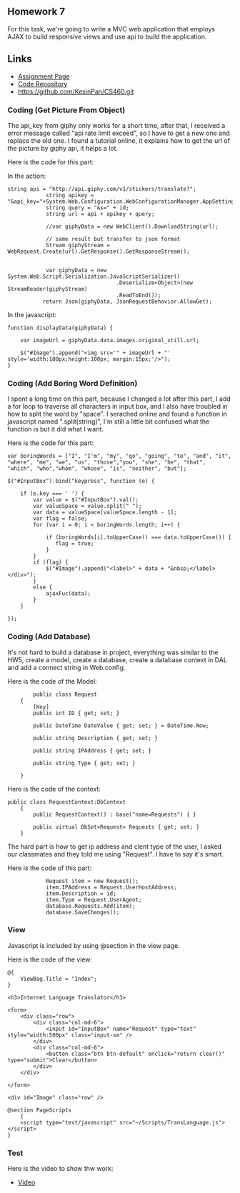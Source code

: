 ## Homework 7

For this task, we're going to write a MVC web application that employs AJAX to build responsive views and use api to build the application.

## Links

* [Assignment Page](http://www.wou.edu/~morses/classes/cs46x/assignments/HW7_1819.html)
* [Code Repository](https://github.com/KexinPan/CS460/tree/master/HW7)
* https://github.com/KexinPan/CS460.git

### Coding (Get Picture From Object)

The api_key from giphy only works for a short time, after that, I received a error message called "api rate limit exceed", so I have to get a new one and replace the old one. I found a tutorial online, it explains how to get the url of the picture by giphy api, it helps a lot.

Here is the code for this part:

In the action:
```
string api = "http://api.giphy.com/v1/stickers/translate?";
            string apikey = "&api_key="+System.Web.Configuration.WebConfigurationManager.AppSettings["CS460ApiKey"];
            string query = "&s=" + id;
            string url = api + apikey + query;

            //var giphyData = new WebClient().DownloadString(url);

            // same result but transfer to json format
            Stream giphyStream = WebRequest.Create(url).GetResponse().GetResponseStream();

            
            var giphyData = new System.Web.Script.Serialization.JavaScriptSerializer()
                                  .Deserialize<Object>(new StreamReader(giphyStream)
                                  .ReadToEnd());
           return Json(giphyData, JsonRequestBehavior.AllowGet);
```

In the javascript:

```
function displayData(giphyData) {

    var imageUrl = giphyData.data.images.original_still.url;

    $("#Image").append("<img src='" + imageUrl + "' style='width:100px;height:100px; margin:15px;'/>");
}

```

### Coding (Add Boring Word Definition)

I spent a long time on this part, because I changed a lot after this part, I add a for loop to traverse all characters in input box, and I also have troubled in how to split the word by "space". I serached online and found a function in javascript named ".split(string)", I'm still a little bit confused what the function is but it did what I want.

Here is the code for this part:

```
var boringWords = ["I", "I'm", "my", "go", "going", "to", "and", "it", "where", "me", "we", "us", "those","you", "she", "he", "that", "which", "who","whom", "whose", "is", "neither", "but"];

$("#InputBox").bind("keypress", function (e) {

    if (e.key === ' ') {
        var value = $("#InputBox").val();
        var valueSpace = value.split(" ");
        var data = valueSpace[valueSpace.length - 1];
        var flag = false;
        for (var i = 0; i < boringWords.length; i++) {

            if (boringWords[i].toUpperCase() === data.toUpperCase()) {
               flag = true;
            }
        }
        if (flag) {
            $("#Image").append("<label>" + data + "&nbsp;</label></div>");
        }
        else {
            ajaxFuc(data);
        }
    }

});
```
### Coding (Add Database)

It's not hard to build a database in project, everything was similar to the HW5, create a model, create a database, create a database context in DAL and add a connect string in Web.config.

Here is the code of the Model:
```
        public class Request
    {
        [Key]
        public int ID { get; set; }

        public DateTime DateValue { get; set; } = DateTime.Now;

        public string Description { get; set; }

        public string IPAddress { get; set; }

        public string Type { get; set; }

    }
```
Here is the code of the context:

```
public class RequestContext:DbContext
    {
        public RequestContext() : base("name=Requests") { }

        public virtual DbSet<Request> Requests { get; set; }
    }
```
The hard part is how to get ip address and clent type of the user, I asked our classmates and they told me using "Request". I have to say it's smart.

Here is the code of this part:

```
            Request item = new Request();
            item.IPAddress = Request.UserHostAddress;
            item.Description = id;
            item.Type = Request.UserAgent;
            database.Requests.Add(item);
            database.SaveChanges();
```
### View
Javascript is included by using @section in the view page.

Here is the code of the view:
```
@{
    ViewBag.Title = "Index";
}

<h3>Internet Language Translator</h3>

<form>
    <div class="row">
        <div class="col-md-6">
            <input id="InputBox" name="Request" type="text" style="width:500px" class="input-sm" />
        </div>
        <div class="col-md-6">
            <button class="btn btn-default" onclick="return clear()" type="submit">Clear</button>
        </div>
    </div>
    
</form>

<div id="Image" class="row" />

@section PageScripts
    {
    <script type="text/javascript" src="~/Scripts/TransLanguage.js"></script>
}
```

### Test

Here is the video to show thw work:

* [Video](https://youtu.be/LhCy9J6p2l8)

